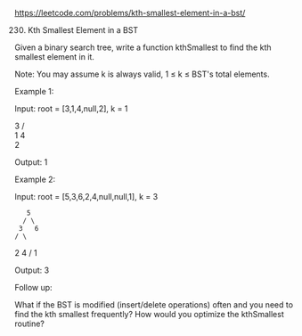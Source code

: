 https://leetcode.com/problems/kth-smallest-element-in-a-bst/

230. Kth Smallest Element in a BST

Given a binary search tree, write a function kthSmallest to find the kth smallest element in it.

Note: 
You may assume k is always valid, 1 ≤ k ≤ BST's total elements.

Example 1:

Input: root = [3,1,4,null,2], k = 1

   3
  / \
 1   4
  \
   2
   
Output: 1

Example 2:

Input: root = [5,3,6,2,4,null,null,1], k = 3

       5
      / \
     3   6
    / \
   2   4
  /
 1
 
Output: 3

Follow up:

What if the BST is modified (insert/delete operations) often and you need to find the kth smallest frequently? How would you optimize the kthSmallest routine?